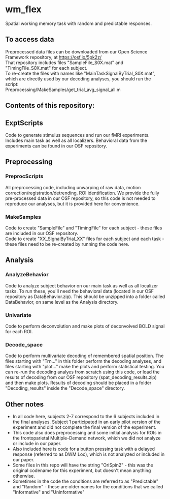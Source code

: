 # wm_flex
Spatial working memory task with random and predictable responses. 

## To access data
Preprocessed data files can be downloaded from our Open Science Framework repository, at https://osf.io/5pk2z/ <br>
That repository includes files "SampleFile_S0X.mat" and "TimingFile_S0X.mat" for each subject. <br>
To re-create the files with names like "MainTaskSignalByTrial_S0X.mat", which are directly used by our decoding analyses, you should run the script: <br>
Preprocessing/MakeSamples/get_trial_avg_signal_all.m

## Contents of this repository:
## ExptScripts
Code to generate stimulus sequences and run our fMRI experiments. Includes main task as well as all localizers.
Behavioral data from the experiments can be found in our OSF repository.
## Preprocessing
### PreprocScripts
All preprocessing code, including unwarping of raw data, motion correction/registration/detrending, ROI identification. We provide the fully pre-processed data in our OSF repository, so this code is not needed to reproduce our analyses, but it is provided here for convenience.
### MakeSamples
Code to create "SampleFile" and "TimingFile" for each subject - these files are included in our OSF repository. <br>
Code to create "XX_SignalByTrial_XX" files for each subject and each task - these files need to be re-created by running the code here.
## Analysis
### AnalyzeBehavior
Code to analyze subject behavior on our main task as well as all localizer tasks. To run these, you'll need the behavioral data (located in our OSF repository as DataBehavior.zip). This should be unzipped into a folder called DataBehavior, on same level as the Analysis directory.
### Univariate
Code to perform deconvolution and make plots of deconvolved BOLD signal for each ROI.
### Decode_space
Code to perform multivariate decoding of remembered spatial position. The files starting with "Trn..." in this folder perform the decoding analyses, and files starting with "plot..." make the plots and perform statistical testing. You can re-run the decoding analyes from scratch using this code, or load the results of decoding from our OSF repository (spat_decoding_results.zip) and then make plots. Results of decoding should be placed in a folder "Decoding_results" inside the "Decode_space" directory. 

## Other notes
- In all code here, subjects 2-7 correspond to the 6 subjects included in the final analyses. Subject 1 participated in an early pilot version of the experiment and did not complete the final version of the experiment.
- This code also does preprocessing and some initial analysis for ROIs in the frontoparietal Multiple-Demand network, which we did not analyze or include in our paper. 
- Also included here is code for a button pressing task with a delayed response (referred to as DWM Loc), which is not analyzed or included in our paper.
- Some files in this repo will have the string "OriSpin2" - this was the original codename for this experiment, but doesn't mean anything otherwise.
- Sometimes in the code the conditions are referred to as "Predictable" and "Random" - these are older names for the conditions that we called "Informative" and "Uninformative"
